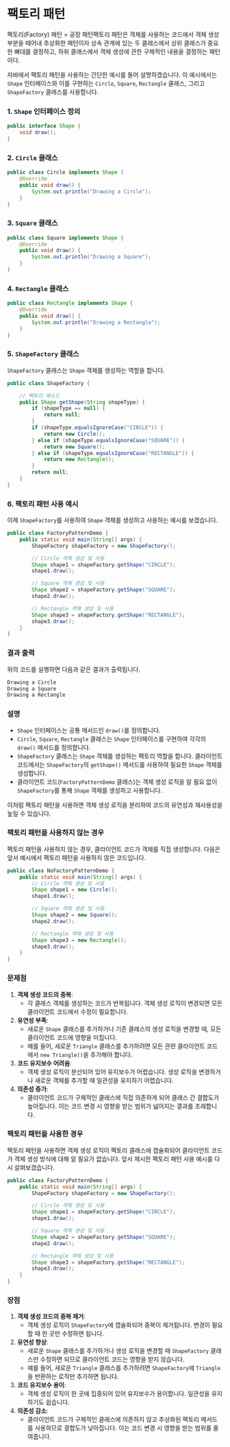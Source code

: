 팩토리 패턴
======
팩토리(Factory) 패턴 = 공장 패턴팩토리 패턴은 객체를 사용하는 코드에서 객체 생성 부분을 떼어내 추상화한 패턴이자 상속 관계에 있는 두 클래스에서 상위 클래스가 중요한 뼈대를 결정하고, 하위 클래스에서 객체 생성에 관한 구체적인 내용을 결정하는 패턴이다.

자바에서 팩토리 패턴을 사용하는 간단한 예시를 들어 설명하겠습니다. 이 예시에서는 `Shape` 인터페이스와 이를 구현하는 `Circle`, `Square`, `Rectangle` 클래스, 그리고 `ShapeFactory` 클래스를 사용합니다.

### 1. `Shape` 인터페이스 정의

```java
public interface Shape {
    void draw();
}

```

### 2. `Circle` 클래스

```java
public class Circle implements Shape {
    @Override
    public void draw() {
        System.out.println("Drawing a Circle");
    }
}

```

### 3. `Square` 클래스

```java
public class Square implements Shape {
    @Override
    public void draw() {
        System.out.println("Drawing a Square");
    }
}

```

### 4. `Rectangle` 클래스

```java
public class Rectangle implements Shape {
    @Override
    public void draw() {
        System.out.println("Drawing a Rectangle");
    }
}

```

### 5. `ShapeFactory` 클래스

`ShapeFactory` 클래스는 `Shape` 객체를 생성하는 역할을 합니다.

```java
public class ShapeFactory {

    // 팩토리 메소드
    public Shape getShape(String shapeType) {
        if (shapeType == null) {
            return null;
        }
        if (shapeType.equalsIgnoreCase("CIRCLE")) {
            return new Circle();
        } else if (shapeType.equalsIgnoreCase("SQUARE")) {
            return new Square();
        } else if (shapeType.equalsIgnoreCase("RECTANGLE")) {
            return new Rectangle();
        }
        return null;
    }
}

```

### 6. 팩토리 패턴 사용 예시

이제 `ShapeFactory`를 사용하여 `Shape` 객체를 생성하고 사용하는 예시를 보겠습니다.

```java
public class FactoryPatternDemo {
    public static void main(String[] args) {
        ShapeFactory shapeFactory = new ShapeFactory();

        // Circle 객체 생성 및 사용
        Shape shape1 = shapeFactory.getShape("CIRCLE");
        shape1.draw();

        // Square 객체 생성 및 사용
        Shape shape2 = shapeFactory.getShape("SQUARE");
        shape2.draw();

        // Rectangle 객체 생성 및 사용
        Shape shape3 = shapeFactory.getShape("RECTANGLE");
        shape3.draw();
    }
}

```

### 결과 출력

위의 코드를 실행하면 다음과 같은 결과가 출력됩니다.

```css
Drawing a Circle
Drawing a Square
Drawing a Rectangle

```

### 설명

- `Shape` 인터페이스는 공통 메서드인 `draw()`를 정의합니다.
- `Circle`, `Square`, `Rectangle` 클래스는 `Shape` 인터페이스를 구현하여 각각의 `draw()` 메서드를 정의합니다.
- `ShapeFactory` 클래스는 `Shape` 객체를 생성하는 팩토리 역할을 합니다. 클라이언트 코드에서는 `ShapeFactory`의 `getShape()` 메서드를 사용하여 필요한 `Shape` 객체를 생성합니다.
- 클라이언트 코드(`FactoryPatternDemo` 클래스)는 객체 생성 로직을 알 필요 없이 `ShapeFactory`를 통해 `Shape` 객체를 생성하고 사용합니다.

이처럼 팩토리 패턴을 사용하면 객체 생성 로직을 분리하여 코드의 유연성과 재사용성을 높일 수 있습니다.

### 팩토리 패턴을 사용하지 않는 경우

팩토리 패턴을 사용하지 않는 경우, 클라이언트 코드가 객체를 직접 생성합니다. 다음은 앞서 예시에서 팩토리 패턴을 사용하지 않은 코드입니다.

```java
public class NoFactoryPatternDemo {
    public static void main(String[] args) {
        // Circle 객체 생성 및 사용
        Shape shape1 = new Circle();
        shape1.draw();

        // Square 객체 생성 및 사용
        Shape shape2 = new Square();
        shape2.draw();

        // Rectangle 객체 생성 및 사용
        Shape shape3 = new Rectangle();
        shape3.draw();
    }
}

```

### 문제점

1. **객체 생성 코드의 중복**:
    - 각 클래스 객체를 생성하는 코드가 반복됩니다. 객체 생성 로직이 변경되면 모든 클라이언트 코드에서 수정이 필요합니다.
2. **유연성 부족**:
    - 새로운 `Shape` 클래스를 추가하거나 기존 클래스의 생성 로직을 변경할 때, 모든 클라이언트 코드에 영향을 미칩니다.
    - 예를 들어, 새로운 `Triangle` 클래스를 추가하려면 모든 관련 클라이언트 코드에서 `new Triangle()`을 추가해야 합니다.
3. **코드 유지보수 어려움**:
    - 객체 생성 로직이 분산되어 있어 유지보수가 어렵습니다. 생성 로직을 변경하거나 새로운 객체를 추가할 때 일관성을 유지하기 어렵습니다.
4. **의존성 증가**:
    - 클라이언트 코드가 구체적인 클래스에 직접 의존하게 되어 클래스 간 결합도가 높아집니다. 이는 코드 변경 시 영향을 받는 범위가 넓어지는 결과를 초래합니다.

### 팩토리 패턴을 사용한 경우

팩토리 패턴을 사용하면 객체 생성 로직이 팩토리 클래스에 캡슐화되어 클라이언트 코드가 객체 생성 방식에 대해 알 필요가 없습니다. 앞서 제시한 팩토리 패턴 사용 예시를 다시 살펴보겠습니다.

```java
public class FactoryPatternDemo {
    public static void main(String[] args) {
        ShapeFactory shapeFactory = new ShapeFactory();

        // Circle 객체 생성 및 사용
        Shape shape1 = shapeFactory.getShape("CIRCLE");
        shape1.draw();

        // Square 객체 생성 및 사용
        Shape shape2 = shapeFactory.getShape("SQUARE");
        shape2.draw();

        // Rectangle 객체 생성 및 사용
        Shape shape3 = shapeFactory.getShape("RECTANGLE");
        shape3.draw();
    }
}

```

### 장점

1. **객체 생성 코드의 중복 제거**:
    - 객체 생성 로직이 `ShapeFactory`에 캡슐화되어 중복이 제거됩니다. 변경이 필요할 때 한 곳만 수정하면 됩니다.
2. **유연성 향상**:
    - 새로운 `Shape` 클래스를 추가하거나 생성 로직을 변경할 때 `ShapeFactory` 클래스만 수정하면 되므로 클라이언트 코드는 영향을 받지 않습니다.
    - 예를 들어, 새로운 `Triangle` 클래스를 추가하려면 `ShapeFactory`에 `Triangle`을 반환하는 로직만 추가하면 됩니다.
3. **코드 유지보수 용이**:
    - 객체 생성 로직이 한 곳에 집중되어 있어 유지보수가 용이합니다. 일관성을 유지하기도 쉽습니다.
4. **의존성 감소**:
    - 클라이언트 코드가 구체적인 클래스에 의존하지 않고 추상화된 팩토리 메서드를 사용하므로 결합도가 낮아집니다. 이는 코드 변경 시 영향을 받는 범위를 줄여줍니다.
